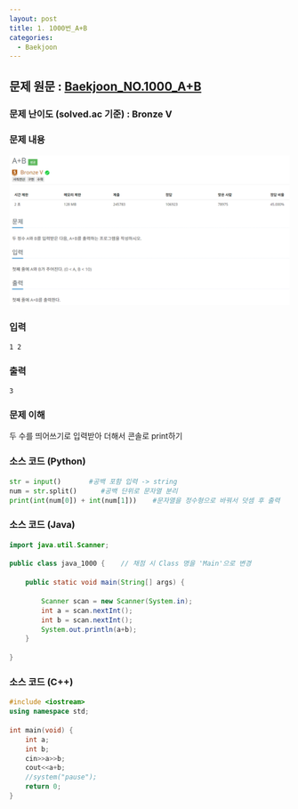 ```yaml
---
layout: post
title: 1. 1000번_A+B
categories:
  - Baekjoon
---
```


## 문제 원문 : [Baekjoon_NO.1000_A+B](https://www.acmicpc.net/problem/1000)  

### 문제 난이도 (solved.ac 기준) : Bronze V  

### 문제 내용
![1000_A+B](/assets/images/Baekjoon/1000_A+B(1).PNG)  

### 입력
```
1 2
```
### 출력
```
3
```  

### 문제 이해
두 수를 띄어쓰기로 입력받아 더해서 콘솔로 print하기  

### 소스 코드 (Python)
```Python
str = input()       #공백 포함 입력 -> string
num = str.split()      #공백 단위로 문자열 분리
print(int(num[0]) + int(num[1]))    #문자열을 정수형으로 바꿔서 덧셈 후 출력
```  

### 소스 코드 (Java)
```Java
import java.util.Scanner;

public class java_1000 {    // 채점 시 Class 명을 'Main'으로 변경

    public static void main(String[] args) {
        
        Scanner scan = new Scanner(System.in);
        int a = scan.nextInt();
        int b = scan.nextInt();
        System.out.println(a+b);
    }
    
}
```  

### 소스 코드 (C++)
```C++
#include <iostream>
using namespace std;

int main(void) {
    int a;
    int b;
    cin>>a>>b;
    cout<<a+b;
    //system("pause");
    return 0;
}
```
